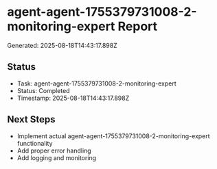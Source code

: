 # agent-agent-1755379731008-2-monitoring-expert Report

Generated: 2025-08-18T14:43:17.898Z

## Status
- Task: agent-agent-1755379731008-2-monitoring-expert
- Status: Completed
- Timestamp: 2025-08-18T14:43:17.898Z

## Next Steps
- Implement actual agent-agent-1755379731008-2-monitoring-expert functionality
- Add proper error handling
- Add logging and monitoring
